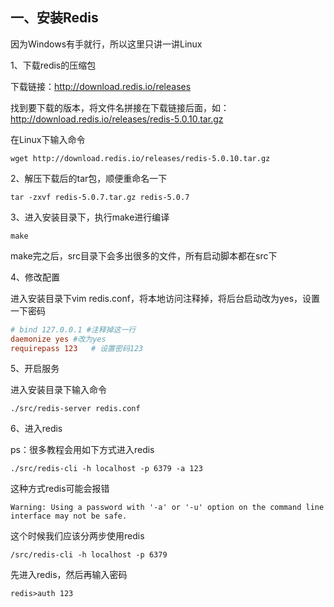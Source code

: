 ## 一、安装Redis

因为Windows有手就行，所以这里只讲一讲Linux

1、下载redis的压缩包

下载链接：http://download.redis.io/releases

找到要下载的版本，将文件名拼接在下载链接后面，如：http://download.redis.io/releases/redis-5.0.10.tar.gz

在Linux下输入命令

```shell
wget http://download.redis.io/releases/redis-5.0.10.tar.gz
```

2、解压下载后的tar包，顺便重命名一下

```shell
tar -zxvf redis-5.0.7.tar.gz redis-5.0.7
```

3、进入安装目录下，执行make进行编译

```shell
make
```

make完之后，src目录下会多出很多的文件，所有启动脚本都在src下

4、修改配置

进入安装目录下vim redis.conf，将本地访问注释掉，将后台启动改为yes，设置一下密码

```conf
# bind 127.0.0.1 #注释掉这一行
daemonize yes #改为yes
requirepass 123   # 设置密码123
```

5、开启服务

进入安装目录下输入命令

```shell
./src/redis-server redis.conf
```

6、进入redis

ps：很多教程会用如下方式进入redis

```shell
./src/redis-cli -h localhost -p 6379 -a 123
```

这种方式redis可能会报错

```
Warning: Using a password with '-a' or '-u' option on the command line interface may not be safe.
```

这个时候我们应该分两步使用redis

```shell
/src/redis-cli -h localhost -p 6379 
```

先进入redis，然后再输入密码

```redis
redis>auth 123
```

